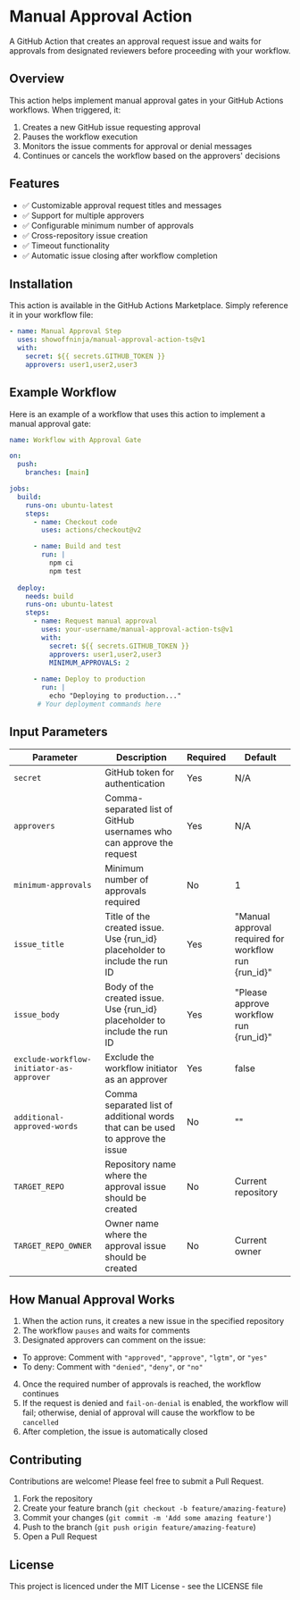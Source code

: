 # Manual Approval Action

A GitHub Action that creates an approval request issue and waits for approvals from designated reviewers before proceeding with your workflow.

## Overview

This action helps implement manual approval gates in your GitHub Actions workflows. When triggered, it:

1. Creates a new GitHub issue requesting approval
2. Pauses the workflow execution
3. Monitors the issue comments for approval or denial messages
4. Continues or cancels the workflow based on the approvers' decisions

## Features
- ✅ Customizable approval request titles and messages
- ✅ Support for multiple approvers
- ✅ Configurable minimum number of approvals
- ✅ Cross-repository issue creation
- ✅ Timeout functionality
- ✅ Automatic issue closing after workflow completion

## Installation

This action is available in the GitHub Actions Marketplace. Simply reference it in your workflow file:

```yaml
- name: Manual Approval Step
  uses: showoffninja/manual-approval-action-ts@v1
  with:
    secret: ${{ secrets.GITHUB_TOKEN }}
    approvers: user1,user2,user3
```

## Example Workflow

Here is an example of a workflow that uses this action to implement a manual approval gate:

```yaml
name: Workflow with Approval Gate

on:
  push:
    branches: [main]

jobs:
  build:
    runs-on: ubuntu-latest
    steps:
      - name: Checkout code
        uses: actions/checkout@v2

      - name: Build and test
        run: |
          npm ci
          npm test
          
  deploy:
    needs: build
    runs-on: ubuntu-latest
    steps:
      - name: Request manual approval
        uses: your-username/manual-approval-action-ts@v1
        with:
          secret: ${{ secrets.GITHUB_TOKEN }}
          approvers: user1,user2,user3
          MINIMUM_APPROVALS: 2
          
      - name: Deploy to production
        run: |
          echo "Deploying to production..."
       # Your deployment commands here
```

## Input Parameters
| Parameter | Description | Required | Default |
|-----------|-------------|----------|---------|
| `secret` | GitHub token for authentication | Yes | N/A |
| `approvers` | Comma-separated list of GitHub usernames who can approve the request | Yes | N/A |
| `minimum-approvals` | Minimum number of approvals required | No | 1 |
| `issue_title` | Title of the created issue. Use {run_id} placeholder to include the run ID | Yes | "Manual approval required for workflow run {run_id}" |
| `issue_body` | Body of the created issue. Use {run_id} placeholder to include the run ID | Yes | "Please approve workflow run {run_id}" |
| `exclude-workflow-initiator-as-approver` | Exclude the workflow initiator as an approver | Yes | false |
| `additional-approved-words` | Comma separated list of additional words that can be used to approve the issue | No | "" |
| `TARGET_REPO` | Repository name where the approval issue should be created | No | Current repository |
| `TARGET_REPO_OWNER` | Owner name where the approval issue should be created | No | Current owner |

## How Manual Approval Works

1. When the action runs, it creates a new issue in the specified repository
2. The workflow `pauses` and waits for comments
3. Designated approvers can comment on the issue:
  - To approve: Comment with `"approved"`, `"approve"`, `"lgtm"`, or `"yes"`
  - To deny: Comment with `"denied"`, `"deny"`, or `"no"`
4. Once the required number of approvals is reached, the workflow continues
5. If the request is denied and `fail-on-denial` is enabled, the workflow will fail; otherwise, denial of approval will cause the workflow to be `cancelled`
6. After completion, the issue is automatically closed

## Contributing
Contributions are welcome! Please feel free to submit a Pull Request.

1. Fork the repository
2. Create your feature branch (`git checkout -b feature/amazing-feature`)
3. Commit your changes (`git commit -m 'Add some amazing feature'`)
4. Push to the branch (`git push origin feature/amazing-feature`)
5. Open a Pull Request

## License
This project is licenced under the MIT License - see the LICENSE file
````
